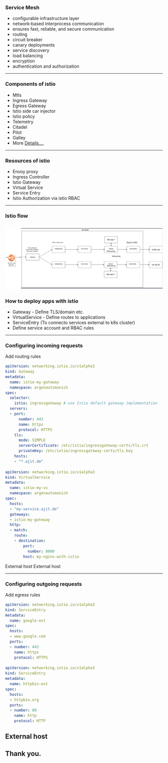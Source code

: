 ### Service Mesh
- configurable infrastructure layer
- network‑based interprocess communication 
- ensures fast, reliable, and secure communication
- routing
- circuit breaker
- canary deployments
- service discovery
- load balancing
- encryption
- authentication and authorization
---
### Components of istio
- Mtls
- Ingress Gateway
- Egress Gateway
- Istio side car injector
- Istio policy
- Telemetry
- Citadel
- Pilot
- Galley
- More [Details....](https://istio.io/docs/concepts/what-is-istio/) 
---
### Resources of istio
- Envoy proxy
- Ingress Controller
- Istio Gateway 
- Virtual Service
- Service Entry
- Istio Authorization via istio RBAC
---
### Istio flow
![Image](istio-basics/assets/istio0.8-flow-diagram.png)
---
### How to deploy apps with istio
- Gateway - Define TLS/domain etc. 
- VirtualService - Define routes to applications
- ServiceEntry (To connecto services external to k8s cluster)
- Define service account and RBAC rules
---
### Configuring incoming requests
<span class='menu-title slide-title'>Add routing rules</span>
```yml
apiVersion: networking.istio.io/v1alpha3
kind: Gateway
metadata:
  name: istio-my-gateway
  namespace: argonautsmunich
spec:
  selector:
    istio: ingressgateway # use Istio default gateway implementation
  servers:
  - port:
      number: 443
      name: https
      protocol: HTTPS
    tls:
      mode: SIMPLE
      serverCertificate: /etc/istio/ingressgateway-certs/tls.crt
      privateKey: /etc/istio/ingressgateway-certs/tls.key
    hosts:
    - "*.ajit.de"

apiVersion: networking.istio.io/v1alpha3
kind: VirtualService
metadata:
  name: istio-my-vs
  namespace: argonautsmunich
spec:
  hosts:
  - "my-service.ajit.de"
  gateways:
  - istio-my-gateway
  http:
  - match:
    route:
    - destination:
        port:
          number: 8080
        host: my-nginx-with-istio
```
<span class="code-presenting-annotation fragment current-only" data-code-focus="2"></span>
<span class="code-presenting-annotation fragment current-only" data-code-focus="22">External host</span>
<span class="code-presenting-annotation fragment current-only" data-code-focus="27-28">External host</span>

---
### Configuring outgoing requests
<span class='menu-title slide-title'>Add egress rules</span>
```yml
apiVersion: networking.istio.io/v1alpha3
kind: ServiceEntry
metadata:
  name: google-ext
spec:
  hosts:
  - www.google.com
  ports:
  - number: 443
    name: https
    protocol: HTTPS

apiVersion: networking.istio.io/v1alpha3
kind: ServiceEntry
metadata:
  name: httpbin-ext
spec:
  hosts:
  - httpbin.org
  ports:
  - number: 80
    name: http
    protocol: HTTP
```
<span class="code-presenting-annotation fragment current-only" data-code-focus="6-7">External host</span>
---
## Thank you.

